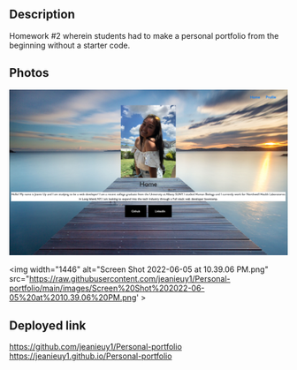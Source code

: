 ## Description
Homework #2 wherein students had to make a personal portfolio from the beginning without a starter code. 

## Photos

<img width="1445" alt="Screen Shot 2022-06-05 at 10.38.46 PM.png" src="https://raw.githubusercontent.com/jeanieuy1/Personal-portfolio/main/images/Screen%20Shot%202022-06-05%20at%2010.38.46%20PM.png">


<img width="1446" alt="Screen Shot 2022-06-05 at 10.39.06 PM.png" src="https://raw.githubusercontent.com/jeanieuy1/Personal-portfolio/main/images/Screen%20Shot%202022-06-05%20at%2010.39.06%20PM.png' > 




## Deployed link
https://github.com/jeanieuy1/Personal-portfolio
https://jeanieuy1.github.io/Personal-portfolio